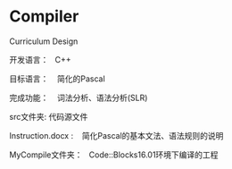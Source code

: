 # Compiler
Curriculum Design

    
开发语言：
    C++
    
目标语言：
    简化的Pascal
    
完成功能：
    词法分析、语法分析(SLR)
    
    
src文件夹:
    代码源文件
    
    
Instruction.docx :
    简化Pascal的基本文法、语法规则的说明

MyCompile文件夹：
    Code::Blocks16.01环境下编译的工程
